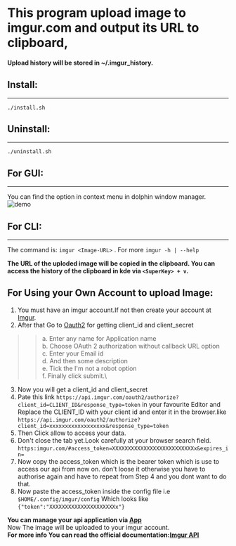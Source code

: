 # This program upload image to imgur.com and output its URL to clipboard,
#### Upload history will be stored in ~/.imgur_history.

## Install:
--------
`./install.sh`


## Uninstall:
----------
`./uninstall.sh`

## For GUI:
---------
You can find the option in context menu in dolphin window manager.
![demo](https://i.imgur.com/o1TAINf.png)

## For CLI:
--------
The command is: `imgur <Image-URL>` . For more `imgur -h | --help`

**The URL of the uploded image will be copied in the clipboard. You can access the history of the clipboard in kde via `<SuperKey> + v`.**

## For Using your Own Account to upload Image:
1. You must have an imgur account.If not then create your account at [Imgur](http://imgur.com/).
2. After that Go to [Oauth2](https://api.imgur.com/oauth2/addclient) for getting client_id and client_secret
>> a. Enter any name for Application name\
>> b. Choose OAuth 2 authorization without callback URL option\
>> c. Enter your Email id\
>> d. And then some description\
>> e. Tick the I'm not a robot option\
>> f. Finally click submit.\

3. Now you will get a client_id and client_secret
4. Pate this link `https://api.imgur.com/oauth2/authorize?client_id=CLIENT_ID&response_type=token` in your favourite Editor and
        Replace the CLIENT_ID with your client id and enter it in the browser.like `https://api.imgur.com/oauth2/authorize?client_id=xxxxxxxxxxxxxxxxxx&response_type=token`
5. Then Click allow to access your data.
6. Don't close the tab yet.Look carefully at your browser search field. `https:imgur.com/#access_token=XXXXXXXXXXXXXXXXXXXXXXXXXXx&expires_in=`
7. Now copy the access_token which is the bearer token which is use to access our api from now on. don't loose it otherwise you have to authorise again and have to repeat from Step 4  and you dont want to do that.
8. Now paste the access_token inside the config file i.e `$HOME/.config/imgur/config`
      Which looks like `{"token":"XXXXXXXXXXXXXXXXXXXXXx"}`

**You can manage your api application via [App](https://imgur.com/account/settings/apps)**\
Now The image will be uploaded to your imgur account.\
**For more info You can read the official documentation:[Imgur API](https://api.imgur.com/)**

